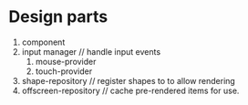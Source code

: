 # Design parts

1. component
1. input manager    // handle input events
    1. mouse-provider
    1. touch-provider
1. shape-repository // register shapes to to allow rendering
1. offscreen-repository // cache pre-rendered items for use.